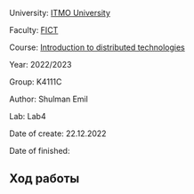University: [ITMO University](https://itmo.ru/ru/)

Faculty: [FICT](https://fict.itmo.ru)

Course: [Introduction to distributed technologies](https://github.com/itmo-ict-faculty/introduction-to-distributed-technologies)

Year: 2022/2023

Group: K4111C

Author: Shulman Emil

Lab: Lab4

Date of create: 22.12.2022

Date of finished:

## Ход работы
